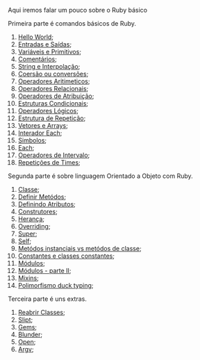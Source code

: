 Aqui iremos falar um pouco sobre o Ruby básico

Primeira parte é comandos básicos de Ruby.
1. [Hello World](https://github.com/brunobatista25/best_archer/blob/master/tests/Ruby/RubyBasico/aula1.md);
2. [Entradas e Saídas](https://github.com/brunobatista25/best_archer/blob/master/tests/Ruby/RubyBasico/aula2.md);
3. [Variáveis e Primitivos](https://github.com/brunobatista25/best_archer/blob/master/tests/Ruby/RubyBasico/aula3.md);
4. [Comentários](https://github.com/brunobatista25/best_archer/blob/master/tests/Ruby/RubyBasico/aula4.md);
5. [String e Interpolação](https://github.com/brunobatista25/best_archer/blob/master/tests/Ruby/RubyBasico/aula5.md);
6. [Coersão ou conversões](https://github.com/brunobatista25/best_archer/blob/master/tests/Ruby/RubyBasico/aula6.md);
7. [Operadores Aritimeticos](https://github.com/brunobatista25/best_archer/blob/master/tests/Ruby/RubyBasico/aula7.md);
8. [Operadores Relacionais](https://github.com/brunobatista25/best_archer/blob/master/tests/Ruby/RubyBasico/aula8.md);
9. [Operadores de Atribuição](https://github.com/brunobatista25/best_archer/blob/master/tests/Ruby/RubyBasico/aula9.md);
10. [Estruturas Condicionais](https://github.com/brunobatista25/best_archer/blob/master/tests/Ruby/RubyBasico/aula10.md);
11. [Operadores Lógicos](https://github.com/brunobatista25/best_archer/blob/master/tests/Ruby/RubyBasico/aula11.md);
12. [Estrutura de Repetição](https://github.com/brunobatista25/best_archer/blob/master/tests/Ruby/RubyBasico/aula12.md);
13. [Vetores e Arrays](https://github.com/brunobatista25/best_archer/blob/master/tests/Ruby/RubyBasico/aula13.md);
14. [Interador Each](https://github.com/brunobatista25/best_archer/blob/master/tests/Ruby/RubyBasico/aula14.md);
15. [Simbolos](https://github.com/brunobatista25/best_archer/blob/master/tests/Ruby/RubyBasico/aula15.md);
16. [Each](https://github.com/brunobatista25/best_archer/blob/master/tests/Ruby/RubyBasico/aula16.md);
17. [Operadores de Intervalo](https://github.com/brunobatista25/best_archer/blob/master/tests/Ruby/RubyBasico/aula17.md);
18. [Repetições de Times](https://github.com/brunobatista25/best_archer/blob/master/tests/Ruby/RubyBasico/aula18.md);

Segunda parte é sobre linguagem Orientado a Objeto com Ruby.

1. [Classe](https://github.com/brunobatista25/best_archer/blob/master/tests/Ruby/RubyOrientadoObjeto/aula1.md);
2. [Definir Metódos](https://github.com/brunobatista25/best_archer/blob/master/tests/Ruby/RubyOrientadoObjeto/aula2.md);
3. [Definindo Atributos](https://github.com/brunobatista25/best_archer/blob/master/tests/Ruby/RubyOrientadoObjeto/aula3.md);
4. [Construtores](https://github.com/brunobatista25/best_archer/blob/master/tests/Ruby/RubyOrientadoObjeto/aula4.md);
5. [Herança](https://github.com/brunobatista25/best_archer/blob/master/tests/Ruby/RubyOrientadoObjeto/aula5.md);
6. [Overriding](https://github.com/brunobatista25/best_archer/blob/master/tests/Ruby/RubyOrientadoObjeto/aula6.md);
7. [Super](https://github.com/brunobatista25/best_archer/blob/master/tests/Ruby/RubyOrientadoObjeto/aula7.md);
8. [Self](https://github.com/brunobatista25/best_archer/blob/master/tests/Ruby/RubyOrientadoObjeto/aula8.md);
9. [Metódos instanciais vs metódos de classe](https://github.com/brunobatista25/best_archer/blob/master/tests/Ruby/RubyOrientadoObjeto/aula9.md);
10. [Constantes e classes constantes](https://github.com/brunobatista25/best_archer/blob/master/tests/Ruby/RubyOrientadoObjeto/aula10.md);
11. [Módulos](https://github.com/brunobatista25/best_archer/blob/master/tests/Ruby/RubyOrientadoObjeto/aula11.md);
12. [Módulos - parte II](https://github.com/brunobatista25/best_archer/blob/master/tests/Ruby/RubyOrientadoObjeto/aula12.md);
13. [Mixins](https://github.com/brunobatista25/best_archer/blob/master/tests/Ruby/RubyOrientadoObjeto/aula13.md);
14. [Polimorfismo duck typing](https://github.com/brunobatista25/best_archer/blob/master/tests/Ruby/RubyOrientadoObjeto/aula14.md);


Terceira parte é uns extras. 
1. [Reabrir Classes](https://github.com/brunobatista25/best_archer/blob/master/tests/Ruby/Extras/aula1.md);
2. [Slipt](https://github.com/brunobatista25/best_archer/blob/master/tests/Ruby/Extras/aula2.md);
3. [Gems](https://github.com/brunobatista25/best_archer/blob/master/tests/Ruby/Extras/aula3.md);
4. [Blunder](https://github.com/brunobatista25/best_archer/blob/master/tests/Ruby/Extras/aula4.md);
5. [Open](https://github.com/brunobatista25/best_archer/blob/master/tests/Ruby/Extras/aula5.md);
6. [Argv](https://github.com/brunobatista25/best_archer/blob/master/tests/Ruby/Extras/aula6.md);